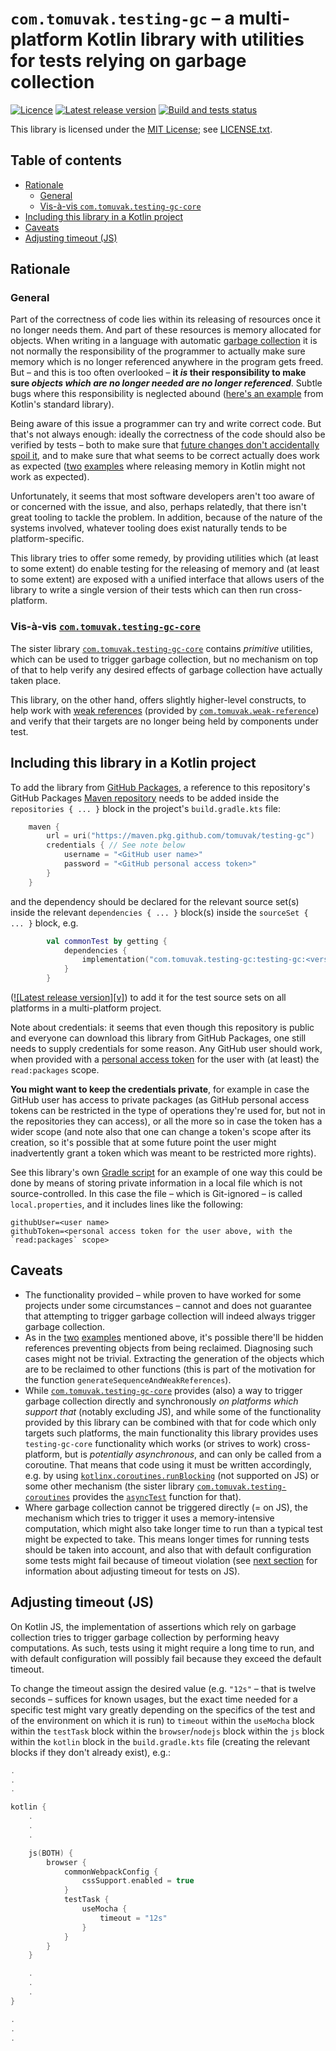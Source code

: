 # `com.tomuvak.testing-gc` – a multi-platform Kotlin library with utilities for tests relying on garbage collection
[![Licence][1]][2]
[![Latest release version][3]][4]
[![Build and tests status][5]][6]

This library is licensed under the [MIT License](https://en.wikipedia.org/wiki/MIT_License);
see [LICENSE.txt](LICENSE.txt).

## Table of contents
* [Rationale](#rationale)
  * [General](#general)
  * [Vis-à-vis `com.tomuvak.testing-gc-core`](#vis-à-vis-comtomuvaktesting-gc-core)
* [Including this library in a Kotlin project](#including-this-library-in-a-kotlin-project)
* [Caveats](#caveats)
* [Adjusting timeout (JS)](#adjusting-timeout-js)

## Rationale

### General
Part of the correctness of code lies within its releasing of resources once it no longer needs them. And part of these
resources is memory allocated for objects. When writing in a language with automatic
[garbage collection](https://en.wikipedia.org/wiki/Garbage_collection_(computer_science)) it is not normally the
responsibility of the programmer to actually make sure memory which is no longer referenced anywhere in the program
gets freed. But – and this is too often overlooked – **it _is_ their responsibility to make sure _objects which are no
longer needed are no longer referenced_**. Subtle bugs where this responsibility is neglected abound ([here's an
example](https://github.com/JetBrains/kotlin/commit/c0cac21b8a3170b2d6ec1e077562a78e557f0b5f#r78800018) from Kotlin's
standard library).

Being aware of this issue a programmer can try and write correct code. But that's not always enough: ideally the
correctness of the code should also be verified by tests – both to make sure that [future changes don't accidentally
spoil it](https://en.wikipedia.org/wiki/Software_regression), and to make sure that what seems to be correct actually
does work as expected ([two](https://stackoverflow.com/a/71537602) [examples](https://stackoverflow.com/a/73070221)
where releasing memory in Kotlin might not work as expected).

Unfortunately, it seems that most software developers aren't too aware of or concerned with the issue, and also, perhaps
relatedly, that there isn't great tooling to tackle the problem. In addition, because of the nature of the systems
involved, whatever tooling does exist naturally tends to be platform-specific.

This library tries to offer some remedy, by providing utilities which (at least to some extent) do enable testing for
the releasing of memory and (at least to some extent) are exposed with a unified interface that allows users of the
library to write a single version of their tests which can then run cross-platform.

### Vis-à-vis [`com.tomuvak.testing-gc-core`][7]
The sister library [`com.tomuvak.testing-gc-core`][7] contains _primitive_ utilities, which can be used to trigger
garbage collection, but no mechanism on top of that to help verify any desired effects of garbage collection have
actually taken place.

This library, on the other hand, offers slightly higher-level constructs, to help work with 
[weak references](https://en.wikipedia.org/wiki/Weak_reference) (provided by
[`com.tomuvak.weak-reference`](https://github.com/tomuvak/weak-reference)) and verify that their targets are no longer
being held by components under test.

## Including this library in a Kotlin project
To add the library from
[GitHub Packages](https://docs.github.com/en/packages/learn-github-packages/introduction-to-github-packages), a
reference to this repository's GitHub Packages
[Maven repository](https://maven.apache.org/guides/introduction/introduction-to-repositories.html) needs to be added
inside the `repositories { ... }` block in the project's `build.gradle.kts` file:

```kotlin
    maven {
        url = uri("https://maven.pkg.github.com/tomuvak/testing-gc")
        credentials { // See note below
            username = "<GitHub user name>"
            password = "<GitHub personal access token>"
        }
    }
```

and the dependency should be declared for the relevant source set(s) inside the relevant `dependencies { ... }` block(s)
inside the `sourceSet { ... }` block, e.g.

```kotlin
        val commonTest by getting {
            dependencies {
                implementation("com.tomuvak.testing-gc:testing-gc:<version>")
            }
        }
```

([![Latest release version][v]](https://github.com/tomuvak/testing-gc/tags)) to add it for the test source sets on
all platforms in a multi-platform project.

Note about credentials: it seems that even though this repository is public and everyone can download this library from
GitHub Packages, one still needs to supply credentials for some reason. Any GitHub user should work, when provided with
a [personal access
token](https://docs.github.com/en/authentication/keeping-your-account-and-data-secure/creating-a-personal-access-token)
for the user with (at least) the `read:packages` scope.

**You might want to keep the credentials private**, for example in case the GitHub user has access to private packages
(as GitHub personal access tokens can be restricted in the type of operations they're used for, but not in the
repositories they can access), or all the more so in case the token has a wider scope (and note also that one can change
a token's scope after its creation, so it's possible that at some future point the user might inadvertently grant a
token which was meant to be restricted more rights).

See this library's own [Gradle script](build.gradle.kts) for an example of one way this could be done by means of
storing private information in a local file which is not source-controlled. In this case the file – which is Git-ignored
– is called `local.properties`, and it includes lines like the following:

```properties
githubUser=<user name>
githubToken=<personal access token for the user above, with the `read:packages` scope>
```

## Caveats
* The functionality provided – while proven to have worked for some projects under some circumstances – cannot and does
  not guarantee that attempting to trigger garbage collection will indeed always trigger garbage collection.
* As in the [two](https://stackoverflow.com/a/71537602) [examples](https://stackoverflow.com/a/73070221) mentioned
  above, it's possible there'll be hidden references preventing objects from being reclaimed. Diagnosing such cases
  might not be trivial. Extracting the generation of the objects which are to be reclaimed to other functions (this is
  part of the motivation for the function `generateSequenceAndWeakReferences`).
* While [`com.tomuvak.testing-gc-core`][7] provides (also) a way to trigger garbage collection directly and
  synchronously _on platforms which support that_ (notably excluding JS), and while some of the functionality provided
  by this library can be combined with that for code which only targets such platforms, the main functionality this
  library provides uses `testing-gc-core` functionality which works (or strives to work) cross-platform, but is
  _potentially asynchronous_, and can only be called from a coroutine. That means that code using it must be written
  accordingly, e.g. by using [`kotlinx.coroutines.runBlocking`][8] (not supported on JS) or some other mechanism (the
  sister library [`com.tomuvak.testing-coroutines`](https://github.com/tomuvak/testing-coroutines) provides the
  [`asyncTest`][9] function for that).
* Where garbage collection cannot be triggered directly (= on JS), the mechanism which tries to trigger it uses a
  memory-intensive computation, which might also take longer time to run than a typical test might be expected to take.
  This means longer times for running tests should be taken into account, and also that with default configuration some
  tests might fail because of timeout violation (see [next section](#adjusting-timeout-js) for information about
  adjusting timeout for tests on JS).

## Adjusting timeout (JS)
On Kotlin JS, the implementation of assertions which rely on garbage collection tries to trigger garbage collection by
performing heavy computations. As such, tests using it might require a long time to run, and with default configuration
will possibly fail because they exceed the default timeout.

To change the timeout assign the desired value (e.g. `"12s"` – that is twelve seconds – suffices for known usages, but
the exact time needed for a specific test might vary greatly depending on the specifics of the test and of the
environment on which it is run) to `timeout` within the `useMocha` block within the `testTask` block within the
`browser`/`nodejs` block within the `js` block within the `kotlin` block in the `build.gradle.kts` file (creating the
relevant blocks if they don't already exist), e.g.:

```kotlin
.
.
.

kotlin {
    .
    .
    .

    js(BOTH) {
        browser {
            commonWebpackConfig {
                cssSupport.enabled = true
            }
            testTask {
                useMocha {
                    timeout = "12s"
                }
            }
        }
    }

    .
    .
    .
}

.
.
.
```

[1]: https://img.shields.io/github/license/tomuvak/testing-gc?label=Licence
[2]: LICENSE.txt
[3]: https://img.shields.io/github/v/tag/tomuvak/testing-gc?label=Latest%20release
[3_]: https://img.shields.io/github/v/tag/tomuvak/testing-gc?label=Latest%20release%20version%20%28ignoring%20the%20initial%20%27v%27%29%3A&style=plastic
[4]: https://github.com/tomuvak/testing-gc/tags
[5]: https://github.com/tomuvak/testing-gc/actions/workflows/check-on-push.yaml/badge.svg
[6]: https://github.com/tomuvak/testing-gc/actions/workflows/check-on-push.yaml
[7]: https://github.com/tomuvak/testing-gc-core
[8]: https://kotlinlang.org/api/kotlinx.coroutines/kotlinx-coroutines-core/kotlinx.coroutines/run-blocking.html
[9]: https://github.com/tomuvak/testing-coroutines#using-the-functionality-in-code
